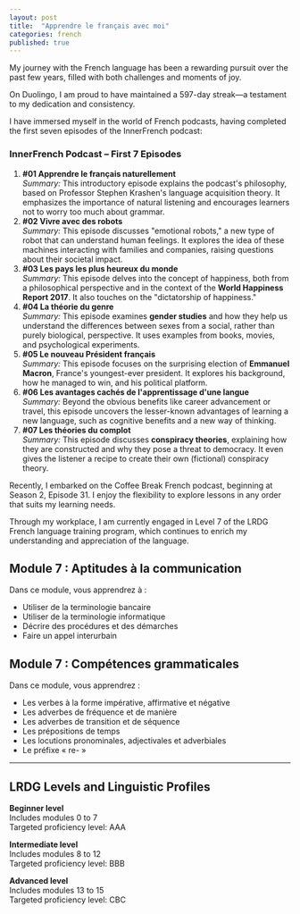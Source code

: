 ```yaml
---
layout: post
title:  "Apprendre le français avec moi"
categories: french
published: true
---
```



My journey with the French language has been a rewarding pursuit over the past few years, filled with both challenges and moments of joy.

On Duolingo, I am proud to have maintained a 597-day streak—a testament to my dedication and consistency.

I have immersed myself in the world of French podcasts, having completed the first seven episodes of the InnerFrench podcast:

### InnerFrench Podcast – First 7 Episodes

1. **#01 Apprendre le français naturellement**  
    *Summary:* This introductory episode explains the podcast's philosophy, based on Professor Stephen Krashen's language acquisition theory. It emphasizes the importance of natural listening and encourages learners not to worry too much about grammar.
2. **#02 Vivre avec des robots**  
    *Summary:* This episode discusses "emotional robots," a new type of robot that can understand human feelings. It explores the idea of these machines interacting with families and companies, raising questions about their societal impact.
3. **#03 Les pays les plus heureux du monde**  
    *Summary:* This episode delves into the concept of happiness, both from a philosophical perspective and in the context of the **World Happiness Report 2017**. It also touches on the "dictatorship of happiness."
4. **#04 La théorie du genre**  
    *Summary:* This episode examines **gender studies** and how they help us understand the differences between sexes from a social, rather than purely biological, perspective. It uses examples from books, movies, and psychological experiments.
5. **#05 Le nouveau Président français**  
    *Summary:* This episode focuses on the surprising election of **Emmanuel Macron**, France's youngest-ever president. It explores his background, how he managed to win, and his political platform.
6. **#06 Les avantages cachés de l'apprentissage d'une langue**  
    *Summary:* Beyond the obvious benefits like career advancement or travel, this episode uncovers the lesser-known advantages of learning a new language, such as cognitive benefits and a new way of thinking.
7. **#07 Les théories du complot**  
    *Summary:* This episode discusses **conspiracy theories**, explaining how they are constructed and why they pose a threat to democracy. It even gives the listener a recipe to create their own (fictional) conspiracy theory.

Recently, I embarked on the Coffee Break French podcast, beginning at Season 2, Episode 31. I enjoy the flexibility to explore lessons in any order that suits my learning needs.

Through my workplace, I am currently engaged in Level 7 of the LRDG French language training program, which continues to enrich my understanding and appreciation of the language.




## Module 7 : Aptitudes à la communication

Dans ce module, vous apprendrez à :

- Utiliser de la terminologie bancaire
- Utiliser de la terminologie informatique
- Décrire des procédures et des démarches
- Faire un appel interurbain

## Module 7 : Compétences grammaticales

Dans ce module, vous apprendrez :

- Les verbes à la forme impérative, affirmative et négative
- Les adverbes de fréquence et de manière
- Les adverbes de transition et de séquence
- Les prépositions de temps
- Les locutions pronominales, adjectivales et adverbiales
- Le préfixe « re- »




---



## LRDG Levels and Linguistic Profiles

**Beginner level**  
Includes modules 0 to 7  
Targeted proficiency level: AAA

**Intermediate level**  
Includes modules 8 to 12  
Targeted proficiency level: BBB

**Advanced level**  
Includes modules 13 to 15  
Targeted proficiency level: CBC

